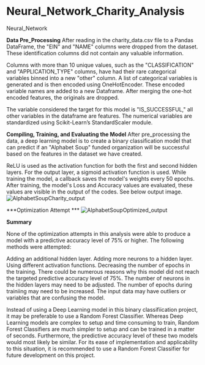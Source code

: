 # Neural_Network_Charity_Analysis
Neural_Network

**Data Pre_Processing**
After reading in the charity_data.csv file to a Pandas DataFrame, the "EIN" and "NAME" columns were dropped from the dataset. These identification columns did not contain any valuable information.

Columns with more than 10 unique values, such as the "CLASSIFICATION" and "APPLICATION_TYPE" columns, have had their rare categorical variables binned into a new "other" column. A list of categorical variables is generated and is then encoded using OneHotEncoder. These encoded variable names are added to a new Dataframe. After merging the one-hot encoded features, the originals are dropped.

The variable considered the target for this model is "IS_SUCCESSFUL," all other variables in the dataframe are  features. The numerical variables are standardized using Scikit-Learn’s StandardScaler module.

**Compiling, Training, and Evaluating the Model**
After pre_processing the data, a deep learning model is to create a binary classification model that can predict if an "Alphabet Soup" funded organization will be successful based on the features in the dataset we have created.

ReLU is used as the activation function for both the first and second hidden layers. For the output layer, a sigmoid activation function is used. While training the model, a callback saves the model's weights every 50 epochs. After training, the model's Loss and Accuracy values are evaluated, these values are visible in the output of the codes. See below output image.
![AlphabetSoupCharity_output](https://user-images.githubusercontent.com/93059601/159143258-4d1dada1-85a9-420d-a7f2-d277a313a081.PNG)


***Optimization Attempt ***
![AlphabetSoupOptimized_output](https://user-images.githubusercontent.com/93059601/159143390-edb9d215-c971-4794-9c26-4626977c3257.PNG)


**Summary**

None of the optimization attempts in this analysis were able to produce a model with a predictive accuracy level of 75% or higher. The following methods were attempted:

Adding an additional hidden layer.
Adding more neurons to a hidden layer.
Using different activation functions.
Decreasing the number of epochs in the training.
There could be numerous reasons why this model did not reach the targeted predictive accuracy level of 75%. The number of neurons in the hidden layers may need to be adjusted. The number of epochs during trainiing may need to be increased. The input data may have outliers or variables that are confusing the model.

Instead of using a Deep Learning model in this binary classifiication project, it may be preferable to use a Random Forest Classifier. Whereas Deep Learning models are complex to setup and time consuming to train, Random Forest Classifiers are much simpler to setup and can be trained in a matter of seconds. Furthermore, the predictive accuracy level of these two models would most likely be similar. For its ease of implementation and applicability to this situation, it is recommended to use a Random Forest Classifier for future development on this project.
